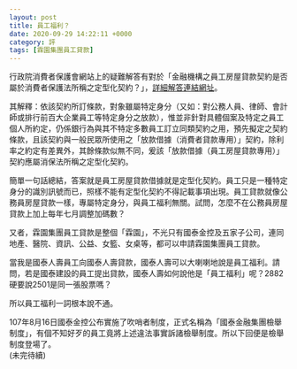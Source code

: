 ```yaml
---
layout: post
title: 員工福利？
date: 2020-09-29 14:22:11 +0000
category: 評
tags: [霖園集團員工貸款]
---
```


行政院消費者保護會網站上的疑難解答有對於「金融機構之員工房屋貸款契約是否屬於消費者保護法所稱之定型化契約？」，[詳細解答連結網址](https://cpc.ey.gov.tw/Page/19DB1CDCA2F454A6/08b5dcd1-a41c-4726-aaaa-02e518a436fd)。

其解釋：依該契約所訂條款，對象雖屬特定身分（又如：對公務人員、律師、會計師或排行前百大企業員工等特定身分之放款），惟並非針對具體個案及特定之員工個人所約定，仍係銀行為與其不特定多數員工訂立同類契約之用，預先擬定之契約條款，且該契約與一般民眾所使用之「放款借據（消費者貸款專用）」契約，除利率之約定有差異外，其餘條款似無不同，爰該「放款借據（員工房屋貸款專用）」契約應屬消保法所稱之定型化契約。

簡單一句話總結，答案就是員工房屋貸款借據就是定型化契約。員工只是一種特定身分的識別訊號而已，照樣不能有定型化契約不得記載事項出現。員工貸款就像公務員房屋貸款一樣，專屬特定身分，與員工福利無關。試問，怎麼不在公務員房屋貸款上加上每年七月調整加碼數？

又者，霖園集團員工貸款是整個「霖園」，不光只有國泰金控及五家子公司，連同地產、醫院、資訊、公益、女籃、女桌等，都可以申請霖園集團員工貸款。

當我是國泰人壽員工向國泰人壽貸款，國泰人壽可以大喇喇地說是員工福利。請問，若是國泰建設的員工提出貸款，國泰人壽如何說他是「員工福利」呢？2882硬要說2501是同一張股票嗎？

所以員工福利一詞根本說不通。

107年8月16日國泰金控公布實施了吹哨者制度，正式名稱為「國泰金融集團檢舉制度」，有個不知好歹的員工竟將上述違法事實訴諸檢舉制度。所以下回便是檢舉制度登場了。<br>
(未完待續)
